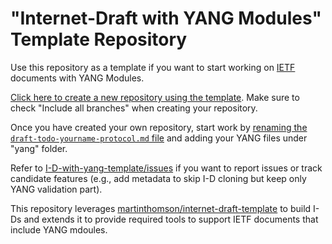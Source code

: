 # "Internet-Draft with YANG Modules" Template Repository

Use this repository as a template if you want to start working on
[IETF](https://www.ietf.org/) documents with YANG Modules.

[Click here to create a new repository using the template](https://github.com/IETF-OPS-AD/I-D-with-yang-template/generate).
Make sure to check "Include all branches" when creating your repository.

Once you have created your own repository, start work by
[renaming the `draft-todo-yourname-protocol.md` file](../../edit/main/draft-todo-yourname-protocol.md) and adding your YANG files under "yang" folder.

Refer to [I-D-with-yang-template/issues](https://github.com/IETF-OPS-AD/I-D-with-yang-template/issues) if you want to report issues or track candidate features (e.g., add metadata to skip I-D cloning but keep only YANG validation part).

This repository leverages [martinthomson/internet-draft-template](https://github.com/martinthomson/internet-draft-template) to build I-Ds and extends it to provide required tools to support IETF documents that include YANG mdoules.
